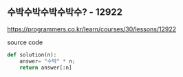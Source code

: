 ## 수박수박수박수박수? - 12922

https://programmers.co.kr/learn/courses/30/lessons/12922



source code

```python
def solution(n):
    answer= "수박" * n;
    return answer[:n]
```

